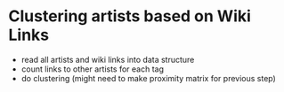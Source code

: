 # Clustering artists based on Wiki Links

- read all artists and wiki links into data structure
- count links to other artists for each tag
- do clustering (might need to make proximity matrix for previous step)